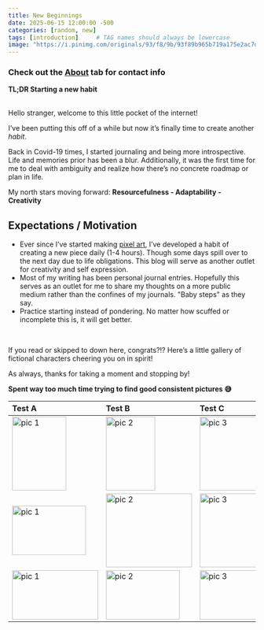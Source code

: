 ```yaml
---
title: New Beginnings
date: 2025-06-15 12:00:00 -500
categories: [random, new]
tags: [introduction]     # TAG names should always be lowercase
image: "https://i.pinimg.com/originals/93/f8/9b/93f89b965b719a175e2ac7de6c3e8b54.gif"
---
```


### Check out the [About](https://wackychomp.github.io/about/) tab for contact info

<b>TL;DR Starting a new habit</b>

<br/>
Hello stranger, welcome to this little pocket of the internet!

I’ve been putting this off of a while but now it’s finally time to create another <i>habit</i>.

Back in Covid-19 times, I started journaling and being more introspective. Life and memories prior has been a blur. Additionally, it was the first time for me to deal with ambiguity and realize how there’s no concrete roadmap or plan in life.

My north stars moving forward: <b>Resourcefulness - Adaptability - Creativity</b>


## Expectations / Motivation
- Ever since I’ve started making [pixel art][pixel-art-url], I’ve developed a habit of creating a new piece daily (1-4 hours). Though some days spill over to the next day due to life obligations. This blog will serve as another outlet for creativity and self expression.
- Most of my writing has been personal journal entries. Hopefully this serves as an outlet for me to share my thoughts on a more public medium rather than the confines of my journals. "Baby steps" as they say.
- Practice starting instead of pondering. No matter how scuffed or incomplete this is, it will get better.


<br/>

If you read or skipped to down here, congrats?!? Here’s a little gallery of fictional characters cheering you on in spirit!

As always, thanks for taking a moment and stopping by!

<b>Spent way too much time trying to find good consistent pictures 😅</b>

| Test A      | Test B      | Test C     |
|:------------|:------------|:-----------|
|<img src="https://i.pinimg.com/474x/5d/26/ca/5d26ca0104a354ca568cc4bcc3f63a1c.jpg" alt='pic 1' width="110" height="150"/> |<img src="https://i.pinimg.com/736x/c8/b5/73/c8b573ca96b34c92b7ec12ffe6bb81b6.jpg" alt='pic 2' width="100" height="150"/> |<img src="https://c.tenor.com/hp_3Iv4ZcPMAAAAi/tenor.gif" alt='pic 3' width="150" height="150"/>
|<img src="https://c.tenor.com/WGgzlkOgUzoAAAAC/tenor.gif" alt='pic 1' width="150" height="100"/> |<img src="https://c.tenor.com/_REcgbScjmgAAAAC/tenor.gif" alt='pic 2' width="175" height="150"/> |<img src="https://i.pinimg.com/originals/9b/6f/2d/9b6f2d89da29926b5eb098394da30015.gif" alt='pic 3' width="150" height="150"/>
|<img src="https://c.tenor.com/hfhKfrNtH0EAAAAC/tenor.gif" alt='pic 1' width="175" height="100"/> |<img src="https://c.tenor.com/gNgonYMFxBYAAAAd/tenor.gif" alt='pic 2' width="150" height="100"/> |<img src="https://c.tenor.com/m6gWh6PG1O4AAAAC/tenor.gif" alt='pic 3' width="150" height="100"/>


[pixel-art-url]: https://docs.google.com/document/d/1zF7FvwxT4aoKdm4tXOq3Ce6JQBLC97hl9Wb9UuGQzXU/edit?usp=sharing
